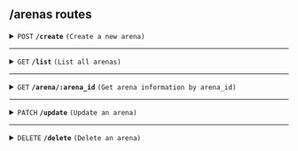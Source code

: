 ## /arenas routes

<details>
<summary><code>POST</code> <code><b>/create</b></code> <code>(Create a new arena)</code></summary>

##### Headers

> | key           | value          | description   |
> | ------------- | -------------- | ------------- |
> | Authorization | `Bearer token` | The JWT token |

##### Body (application/json or application/x-www-form-urlencoded)

> | key       | required | data type | description              |
> | --------- | -------- | --------- | ------------------------ |
> | title     | true     | string    | Title of the arena       |
> | address   | true     | string    | Address of the arena     |
> | capacity  | true     | integer   | Capacity of the arena    |

##### Responses

> | http code | content-type       | response                                              |
> | --------- | ------------------ | ----------------------------------------------------- |
> | `201`     | `application/json` | `{"message": "Arena created successfully", ...}`     |
> | `400`     | `application/json` | `{"error": "Invalid request data"}`                  |
> | `500`     | `application/json` | `{"error": "Internal server error"}`                 |

</details>

---

<details>
<summary><code>GET</code> <code><b>/list</b></code> <code>(List all arenas)</code></summary>

##### Headers

> | key           | value          | description   |
> | ------------- | -------------- | ------------- |
> | Authorization | `Bearer token` | The JWT token |

##### Query Parameters

> | key       | required | data type | description              |
> | --------- | -------- | --------- | ------------------------ |
> | none      |          |           |                         |

##### Responses

> | http code | content-type       | response                                              |
> | --------- | ------------------ | ----------------------------------------------------- |
> | `200`     | `application/json` | `{"arenas": [ ... ]}`                                |
> | `500`     | `application/json` | `{"error": "Internal server error"}`                 |

</details>

---

<details>
<summary><code>GET</code> <code><b>/arena/:arena_id</b></code> <code>(Get arena information by arena_id)</code></summary>

##### Headers

> | key           | value          | description   |
> | ------------- | -------------- | ------------- |
> | Authorization | `Bearer token` | The JWT token |

##### Path Parameters

> | key       | required | data type | description          |
> | --------- | -------- | --------- | -------------------- |
> | arena_id  | true     | string    | UUID of the arena    |

##### Responses

> | http code | content-type       | response                                               |
> | --------- | ------------------ | ------------------------------------------------------ |
> | `200`     | `application/json` | `{"_id": "uuid", "title": "...", "address": "...", ...}` |
> | `404`     | `application/json` | `{"error": "Arena not found"}`                        |
> | `500`     | `application/json` | `{"error": "Internal server error"}`                   |

</details>

---

<details>
<summary><code>PATCH</code> <code><b>/update</b></code> <code>(Update an arena)</code></summary>

##### Headers

> | key           | value          | description   |
> | ------------- | -------------- | ------------- |
> | Authorization | `Bearer token` | The JWT token |

##### Body (application/json)

> | key        | required | data type | description                      |
> | ---------- | -------- | --------- | -------------------------------- |
> | arena_id   | true     | string    | UUID of the arena to update      |
> | title      | false    | string    | Updated title of the arena       |
> | address    | false    | string    | Updated address of the arena     |
> | capacity   | false    | integer   | Updated capacity of the arena    |

##### Responses

> | http code | content-type       | response                                              |
> | --------- | ------------------ | ----------------------------------------------------- |
> | `200`     | `application/json` | `{"message": "Arena updated successfully", ...}`     |
> | `404`     | `application/json` | `{"error": "Arena not found"}`                       |
> | `500`     | `application/json` | `{"error": "Internal server error"}`                 |

</details>

---

<details>
<summary><code>DELETE</code> <code><b>/delete</b></code> <code>(Delete an arena)</code></summary>

##### Headers

> | key           | value          | description   |
> | ------------- | -------------- | ------------- |
> | Authorization | `Bearer token` | The JWT token |

##### Body (application/json or application/x-www-form-urlencoded)

> | key        | required | data type | description              |
> | ---------- | -------- | --------- | ------------------------ |
> | arena_id   | true     | string    | UUID of the arena to delete |

##### Responses

> | http code | content-type       | response                                              |
> | --------- | ------------------ | ----------------------------------------------------- |
> | `200`     | `application/json` | `{"message": "Arena deleted successfully"}`          |
> | `404`     | `application/json` | `{"error": "Arena not found"}`                       |
> | `500`     | `application/json` | `{"error": "Internal server error"}`                 |

</details>
